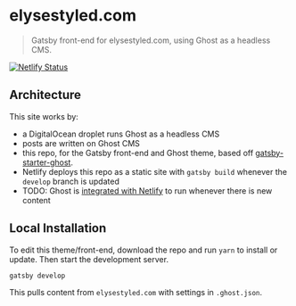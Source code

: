 # elysestyled.com

> Gatsby front-end for elysestyled.com, using Ghost as a headless CMS.

[![Netlify Status](https://api.netlify.com/api/v1/badges/115a4c63-abc2-42f3-9455-828b61e58967/deploy-status)](https://app.netlify.com/sites/elysestyled/deploys)

## Architecture

This site works by:

- a DigitalOcean droplet runs Ghost as a headless CMS
- posts are written on Ghost CMS
- this repo, for the Gatsby front-end and Ghost theme, based off [gatsby-starter-ghost](https://github.com/TryGhost/gatsby-starter-ghost).
- Netlify deploys this repo as a static site with `gatsby build` whenever the `develop` branch is updated
- TODO: Ghost is [integrated with Netlify](https://ghost.org/integrations/netlify/) to run whenever there is new content

## Local Installation

To edit this theme/front-end, download the repo and run `yarn` to install or update. Then start the development server.

```bash
gatsby develop
```

This pulls content from `elysestyled.com` with settings in `.ghost.json`.
